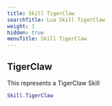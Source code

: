 ```yaml
---
title: Skill TigerClaw
searchTitle: Lua Skill TigerClaw
weight: 1
hidden: true
menuTitle: Skill TigerClaw
---
```

## TigerClaw

This represents a TigerClaw Skill
```lua
Skill.TigerClaw
```